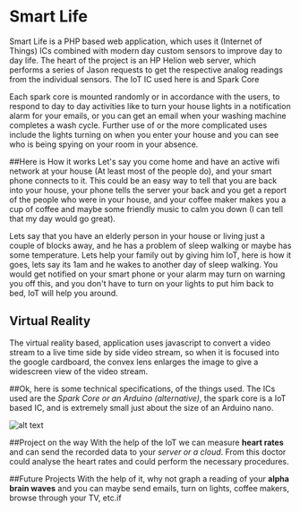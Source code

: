 # Smart Life

Smart Life is a PHP based web application, which uses it (Internet of Things) ICs combined with modern day custom sensors to improve day to day life.
The heart of the project is an HP Helion web server, which performs a series of Jason requests to get the respective analog readings from the individual sensors.
The IoT IC used here is and Spark Core

Each spark core is mounted randomly or in accordance with the users, to respond to day to day activities like to turn your house lights in a notification alarm for your emails, or you can get an email when your washing machine completes a wash cycle.
Further use of or the more complicated uses include the lights turning on when you enter your house and you can see who is being spying on your room in your absence.

##Here is How it works
Let's say you come home and have an active wifi network at your house (At least most of the people do), and your smart phone connects to it. This could be an easy way to tell that you are back into your house, your phone tells the server your back and you get a report of the people who were in your house, and your coffee maker makes you a cup of coffee and maybe some friendly music to calm you down (I can tell that my day would go great).

Lets say that you have an elderly person in your house or living just a couple of blocks away, and he has a problem of sleep walking or maybe has some temperature. Lets help your family out by giving him IoT, here is how it goes, lets say its 1am and he wakes to another day of sleep walking. You would get notified on your smart phone or your alarm may turn on warning you off this, and you don't have to turn on your lights to put him back to bed, IoT will help you around.

## Virtual Reality
The virtual reality based, application uses javascript to convert a video stream to a live time side by side video stream, so when it is focused into the google cardboard, the convex lens enlarges the image to give a widescreen view of the video stream.

##Ok, here is some technical specifications, of the things used.
The ICs used are the *Spark Core or an Arduino (alternative)*, the spark core is a IoT based IC, and is extremely small just about the size of an Arduino nano.


![alt text][logo]

[logo]: http://cdn.instructables.com/F2A/0NRL/I3VHJHQF/F2A0NRLI3VHJHQF.MEDIUM.jpg "Spark Core"

##Project on the way
With the help of the IoT we can measure **heart rates** and can send the recorded data to your *server or a cloud*. From this doctor could analyse the heart rates and could perform the necessary procedures.

##Future Projects
With the help of it, why not graph a reading of your **alpha brain waves** and you can maybe send emails, turn on lights, coffee makers, browse through your TV, etc.if
